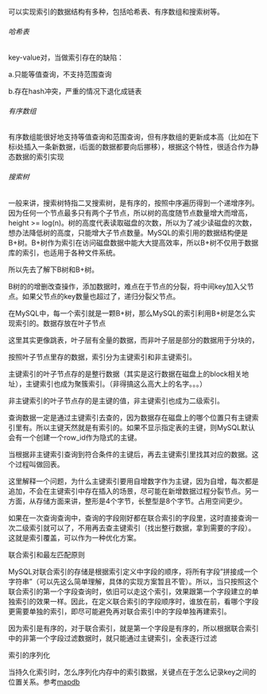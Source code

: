 可以实现索引的数据结构有多种，包括哈希表、有序数组和搜索树等。

###### 哈希表

key-value对，当做索引存在的缺陷：

a.只能等值查询，不支持范围查询

b.存在hash冲突，严重的情况下退化成链表

###### 有序数组

有序数组能很好地支持等值查询和范围查询，但有序数组的更新成本高（比如在下标i处插入一条新数据，i后面的数据都要向后挪移），根据这个特性，很适合作为静态数据的索引实现

###### 搜索树

一般来讲，搜索树特指二叉搜索树，是有序的，按照中序遍历得到一个递增序列。因为任何一个节点最多只有两个子节点，所以树的高度随节点数量增大而增高，height >= log(n)。树的高度代表读取磁盘的次数，所以为了减少读磁盘的次数，想办法降低树的高度，只能增大子节点数量。MySQL的索引用的数据结构便是B+树。B+树作为索引在访问磁盘数据中能大大提高效率，所以B+树不仅用于数据库的索引，也适用于各种文件系统。

所以先去了解下B树和B+树。

B树的的增删改查操作，添加数据时，难点在于节点的分裂，将中间key加入父节点。如果父节点的key数量也超过了，递归分裂父节点。



在MySQL中，每一个索引就是一颗B+树，那么MySQL的索引利用B+树是怎么实现索引的。数据存放在叶子节点

这里其实更像跳表，叶子层有全量的数据，而非叶子层是部分的数据用于分块的，

按照叶子节点里存的数据，索引分为主键索引和非主键索引。

主键索引的叶子节点存的是整行数据（其实是这行数据在磁盘上的block相关地址），主键索引也成为聚簇索引。（非得搞这么高大上的名字。。。）

非主键索引的叶子节点存的是主键的值，非主键索引也成为二级索引。

查询数据一定是通过主键索引去查的，因为数据存在磁盘上的哪个位置只有主键索引里有。所以主键天然就是有索引的。如果不显示指定表的主键，则MySQL默认会有一个创建一个row_id作为隐式的主键。

当根据非主键索引查询到符合条件的主键后，再去主键索引里找其对应的数据。这个过程叫做回表。

这里解释一个问题，为什么主键索引要用自增数字作为主键，因为自增，每次都是追加，不会在主键索引中存在插入的场景，尽可能在新增数据过程分裂节点。另一方面，从存储方面来讲，整形是4个字节，长整型是8个字节。占用空间更少。

如果在一次查询查询中，查询的字段刚好都在联合索引的字段里，这时直接查询一次二级索引就可以了，不用再去查主键索引（找出整行数据，拿到需要的字段）。这就是索引覆盖，可以作为一种优化方案。

联合索引和最左匹配原则

MySQL对联合索引的存储是根据索引定义中字段的顺序，将所有字段”拼接成一个字符串”（可以先这么简单理解，具体的实现方案暂且不管）。所以，当只按照这个联合索引的第一个字段查询时，依旧可以走这个索引，效果跟第一个字段建立的单独索引的效果一样。因此，在定义联合索引的字段顺序时，谁放在前，看哪个字段更需要单独的索引，即尽可能避免再对联合索引中的字段单独再建索引。

因为索引是有序的，对于联合索引，就是第一个字段是有序的，所以根据联合索引中的非第一个字段过滤数据时，就只能通过主键索引，全表逐行过滤







索引的序列化

当持久化索引时，怎么序列化内存中的索引数据，关键点在于怎么记录key之间的位置关系。参考[mapdb](http://www.mapdb.org/)

